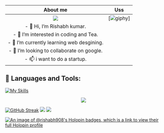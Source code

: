 About me | Uss
:-------------------------:|:-------------------------:
![](https://...Dark.png)  |  [![giphy](https://github.com/Rishabh-raj-kumar/Rishabh-raj-kumar/assets/108469021/c70a39e9-d0b6-46a0-9d8b-2123aa6bbfaf)]
- 👋 Hi, I’m Rishabh kumar.|
- 👀 I’m interested in coding and Tea.|
- 🌱 I’m currently learning web desgining.|
- 💞️ I’m looking to collaborate on google.|
- 📫 i want to do a startup.|

<!---
Rishabh-raj-kumar/Rishabh-raj-kumar is a ✨ special ✨ repository because its `README.md` (this file) appears on your GitHub profile.
You can click the Preview link to take a look at your changes.
--->


## 🧰 Languages and Tools:
[![My Skills](https://skillicons.dev/icons?i=html,css,tailwind,figma,vscode,gcp,javascript,react,vite,nodejs,wordpress,linux,flutter,docker,typescript,tensorflow,python,django,mongodb,mysql&perline=10)](https://skillicons.dev)

<p align="center">
<img src="https://github-readme-stats.vercel.app/api/top-langs?username=zluvsand&layout=compact"/>

[![GitHub Streak](https://streak-stats.demolab.com/?user=Rishabh-raj-kumar)](https://git.io/streak-stats)
[![](https://img.shields.io/badge/Medium-12100E?style=for-the-badge&logo=medium&logoColor=white)](https://medium.com/@zluvsand)
[![](https://img.shields.io/badge/linkedin-%230077B5.svg?style=for-the-badge&logo=linkedin)](https://www.linkedin.com/in/zluvsand/)
</p>

[![An image of @rishabh908's Holopin badges, which is a link to view their full Holopin profile](https://holopin.me/rishabh908)](https://holopin.io/@rishabh908)

